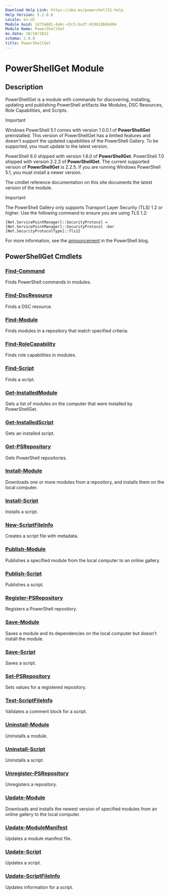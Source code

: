 ```yaml
---
Download Help Link: https://aka.ms/powershell51-help
Help Version: 5.2.0.0
Locale: en-US
Module Guid: 1d73a601-4a6c-43c5-ba3f-619b18bbb404
Module Name: PowerShellGet
ms.date: 10/10/2022
schema: 2.0.0
title: PowerShellGet
---
```

# PowerShellGet Module

## Description

PowerShellGet is a module with commands for discovering, installing, updating and publishing
PowerShell artifacts like Modules, DSC Resources, Role Capabilities, and Scripts.

> [!IMPORTANT]
> Windows PowerShell 5.1 comes with version 1.0.0.1 of **PowerShellGet** preinstalled. This version
> of PowerShellGet has a limited features and doesn't support the updated capabilities of the
> PowerShell Gallery. To be supported, you must update to the latest version.

PowerShell 6.0 shipped with version 1.6.0 of **PowerShellGet**. PowerShell 7.0 shipped with version
2.2.3 of **PowerShellGet**. The current supported version of **PowerShellGet** is 2.2.5. If you are
running Windows PowerShell 5.1, you must install a newer version.

The cmdlet reference documentation on this site documents the latest version of the module.

> [!IMPORTANT]
> The PowerShell Gallery only supports Transport Layer Security (TLS) 1.2 or higher. Use the
> following command to ensure you are using TLS 1.2:
>
> `[Net.ServicePointManager]::SecurityProtocol = [Net.ServicePointManager]::SecurityProtocol -bor [Net.SecurityProtocolType]::Tls12`
>
> For more information, see the
> [announcement](https://devblogs.microsoft.com/powershell/powershell-gallery-tls-support/) in the
> PowerShell blog.

## PowerShellGet Cmdlets

### [Find-Command](Find-Command.md)
Finds PowerShell commands in modules.

### [Find-DscResource](Find-DscResource.md)
Finds a DSC resource.

### [Find-Module](Find-Module.md)
Finds modules in a repository that match specified criteria.

### [Find-RoleCapability](Find-RoleCapability.md)
Finds role capabilities in modules.

### [Find-Script](Find-Script.md)
Finds a script.

### [Get-InstalledModule](Get-InstalledModule.md)
Gets a list of modules on the computer that were installed by PowerShellGet.

### [Get-InstalledScript](Get-InstalledScript.md)
Gets an installed script.

### [Get-PSRepository](Get-PSRepository.md)
Gets PowerShell repositories.

### [Install-Module](Install-Module.md)
Downloads one or more modules from a repository, and installs them on the local computer.

### [Install-Script](Install-Script.md)
Installs a script.

### [New-ScriptFileInfo](New-ScriptFileInfo.md)
Creates a script file with metadata.

### [Publish-Module](Publish-Module.md)
Publishes a specified module from the local computer to an online gallery.

### [Publish-Script](Publish-Script.md)
Publishes a script.

### [Register-PSRepository](Register-PSRepository.md)
Registers a PowerShell repository.

### [Save-Module](Save-Module.md)
Saves a module and its dependencies on the local computer but doesn't install the module.

### [Save-Script](Save-Script.md)
Saves a script.

### [Set-PSRepository](Set-PSRepository.md)
Sets values for a registered repository.

### [Test-ScriptFileInfo](Test-ScriptFileInfo.md)
Validates a comment block for a script.

### [Uninstall-Module](Uninstall-Module.md)
Uninstalls a module.

### [Uninstall-Script](Uninstall-Script.md)
Uninstalls a script.

### [Unregister-PSRepository](Unregister-PSRepository.md)
Unregisters a repository.

### [Update-Module](Update-Module.md)
Downloads and installs the newest version of specified modules from an online gallery to the local computer.

### [Update-ModuleManifest](Update-ModuleManifest.md)
Updates a module manifest file.

### [Update-Script](Update-Script.md)
Updates a script.

### [Update-ScriptFileInfo](Update-ScriptFileInfo.md)
Updates information for a script.

